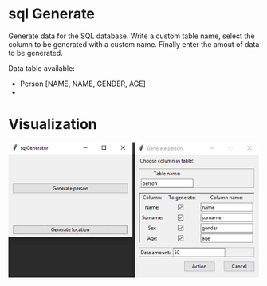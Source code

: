 # sql Generate

Generate data for the SQL database. Write a custom table name, select the column to be generated with a custom name. Finally enter the amout of data to be generated.

Data table available:
* Person [NAME, NAME, GENDER, AGE]
*




# Visualization
![alt text](https://github.com/sebastianrziolkowski/sqlGenerate/blob/master/window_visualization.png)
